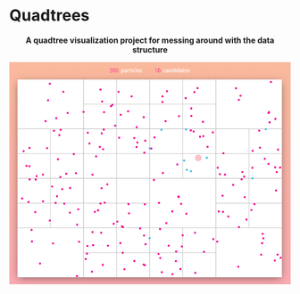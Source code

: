 # Quadtrees

<p align="center">
  <b>A quadtree visualization project for messing around with the data structure</b>
</p>

![](screenshot.png)
